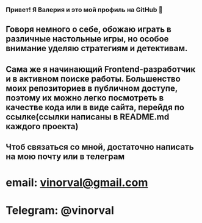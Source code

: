 ### Привет! Я Валерия и это мой профиль на GitHub 👋

## Говоря немного о себе, обожаю играть в различные настольные игры, но особое внимание уделяю стратегиям и детективам.

## Сама же я начинающий Frontend-разработчик и в активном поиске работы. Большенство моих репозиториев в публичном доступе, поэтому их можно легко посмотреть в качестве кода или в виде сайта, перейдя по ссылке(ссылки написаны в README.md каждого проекта)

## Чтоб связаться со мной, достаточно написать на мою почту или в телеграм
# email: vinorval@gmail.com
# Telegram: @vinorval

<!--
**Vinorval/vinorval** is a ✨ _special_ ✨ repository because its `README.md` (this file) appears on your GitHub profile.

Here are some ideas to get you started:

- 🔭 I’m currently working on ...
- 🌱 I’m currently learning ...
- 👯 I’m looking to collaborate on ...
- 🤔 I’m looking for help with ...
- 💬 Ask me about ...
- 📫 How to reach me: ...
- 😄 Pronouns: ...
- ⚡ Fun fact: ...
-->
